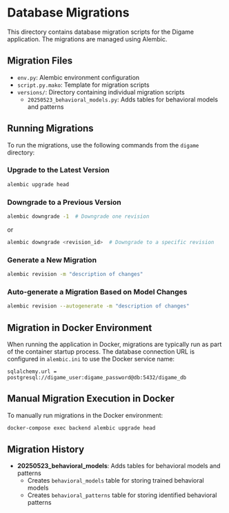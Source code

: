 # Database Migrations

This directory contains database migration scripts for the Digame application. The migrations are managed using Alembic.

## Migration Files

- `env.py`: Alembic environment configuration
- `script.py.mako`: Template for migration scripts
- `versions/`: Directory containing individual migration scripts
  - `20250523_behavioral_models.py`: Adds tables for behavioral models and patterns

## Running Migrations

To run the migrations, use the following commands from the `digame` directory:

### Upgrade to the Latest Version

```bash
alembic upgrade head
```

### Downgrade to a Previous Version

```bash
alembic downgrade -1  # Downgrade one revision
```

or

```bash
alembic downgrade <revision_id>  # Downgrade to a specific revision
```

### Generate a New Migration

```bash
alembic revision -m "description of changes"
```

### Auto-generate a Migration Based on Model Changes

```bash
alembic revision --autogenerate -m "description of changes"
```

## Migration in Docker Environment

When running the application in Docker, migrations are typically run as part of the container startup process. The database connection URL is configured in `alembic.ini` to use the Docker service name:

```
sqlalchemy.url = postgresql://digame_user:digame_password@db:5432/digame_db
```

## Manual Migration Execution in Docker

To manually run migrations in the Docker environment:

```bash
docker-compose exec backend alembic upgrade head
```

## Migration History

- **20250523_behavioral_models**: Adds tables for behavioral models and patterns
  - Creates `behavioral_models` table for storing trained behavioral models
  - Creates `behavioral_patterns` table for storing identified behavioral patterns